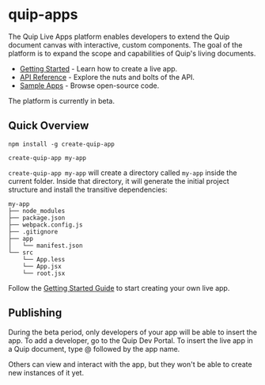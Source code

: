 # quip-apps
The Quip Live Apps platform enables developers to extend the Quip document canvas with interactive, custom components. The goal of the platform is to expand the scope and capabilities of Quip's living documents.

<ul>
    <li><a href="https://quip.com/dev/liveapps/">Getting Started</a> - Learn how to create a live app.</li>
    <li><a href="https://quip.com/dev/liveapps/documentation">API Reference</a> - Explore the nuts and bolts of the API.</li>
    <li><a href="https://quip.com/dev/liveapps/samples">Sample Apps</a> - Browse open-source code.</li>
</ul>

The platform is currently in beta.

## Quick Overview

```
npm install -g create-quip-app

create-quip-app my-app
```

`create-quip-app my-app` will create a directory called `my-app` inside the current folder.
Inside that directory, it will generate the initial project structure and install the transitive dependencies:

```
my-app
├── node_modules
├── package.json
├── webpack.config.js
├── .gitignore
├── app
│   └── manifest.json
└── src
    └── App.less
    └── App.jsx
    └── root.jsx
```

Follow the <a href="https://quip.com/dev/liveapps/">Getting Started Guide</a> to start creating your own live app.

## Publishing
During the beta period, only developers of your app will be able to insert the app. To add a developer, go to the Quip Dev Portal. To insert the live app in a Quip document, type @ followed by the app name.

Others can view and interact with the app, but they won't be able to create new instances of it yet.
